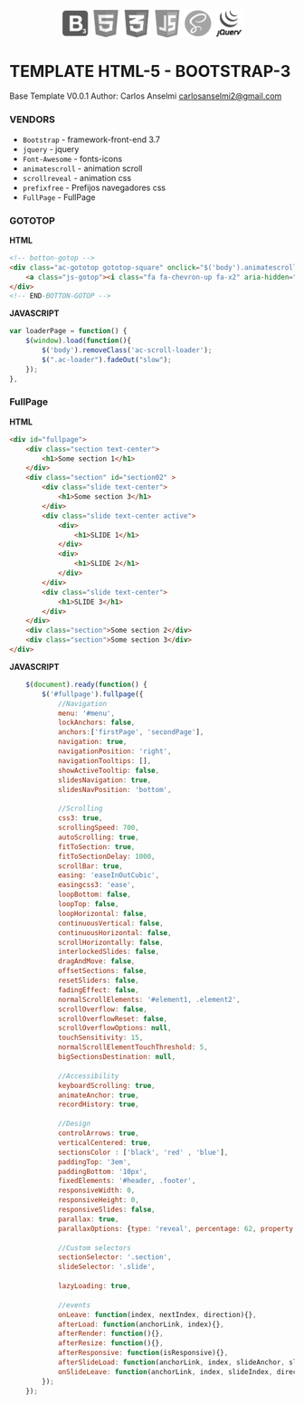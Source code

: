 <p align="center">
<img src="https://github.com/Alzheimer10/base-template/blob/master/img/icon-vendor/BOOTSTRAP.png?raw=true" width="10%">
<img src="https://github.com/Alzheimer10/base-template/blob/master/img/icon-vendor/HTML.png?raw=true" width="10%">
<img src="https://github.com/Alzheimer10/base-template/blob/master/img/icon-vendor/CSS3.png?raw=true" width="10%">
<img src="https://github.com/Alzheimer10/base-template/blob/master/img/icon-vendor/JS.png?raw=true" width="10%">
<img src="https://github.com/Alzheimer10/base-template/blob/master/img/icon-vendor/SASS.png?raw=true" width="10%">
<img src="https://github.com/Alzheimer10/base-template/blob/master/img/icon-vendor/JQUERY.png?raw=true" width="10%">
</p>

# TEMPLATE HTML-5 - BOOTSTRAP-3
Base Template V0.0.1
Author: Carlos Anselmi carlosanselmi2@gmail.com

### VENDORS
* `Bootstrap`		-	framework-front-end 3.7
* `jquery`			-	jquery
* `Font-Awesome`	-	fonts-icons
* `animatescroll`	-	animation scroll
* `scrollreveal`	-	animation css
* `prefixfree`		-	Prefijos navegadores css
* `FullPage`		-	FullPage

### GOTOTOP
**HTML**
```html
<!-- botton-gotop -->
<div class="ac-gototop gototop-square" onclick="$('body').animatescroll({scrollSpeed:1000});">
	<a class="js-gotop"><i class="fa fa-chevron-up fa-x2" aria-hidden="true"></i></a>
</div>
<!-- END-BOTTON-GOTOP -->
```
**JAVASCRIPT**
```javascript
var loaderPage = function() {
	$(window).load(function(){
		$('body').removeClass('ac-scroll-loader');
		$(".ac-loader").fadeOut("slow");
	});
},
```

### FullPage
**HTML**
```html
<div id="fullpage">
	<div class="section text-center">
		<h1>Some section 1</h1>
	</div>
	<div class="section" id="section02" >
		<div class="slide text-center">
			<h1>Some section 3</h1>
		</div>
		<div class="slide text-center active">
			<div>	
				<h1>SLIDE 1</h1>
			</div>
			<div>
				<h1>SLIDE 2</h1>						
			</div>
		</div>
		<div class="slide text-center">
			<h1>SLIDE 3</h1>
		</div>
	</div>
	<div class="section">Some section 2</div>
	<div class="section">Some section 3</div>
</div>
```

**JAVASCRIPT**
```javascript
	$(document).ready(function() {
		$('#fullpage').fullpage({
			//Navigation
			menu: '#menu',
			lockAnchors: false,
			anchors:['firstPage', 'secondPage'],
			navigation: true,
			navigationPosition: 'right',
			navigationTooltips: [],
			showActiveTooltip: false,
			slidesNavigation: true,
			slidesNavPosition: 'bottom',

			//Scrolling
			css3: true,
			scrollingSpeed: 700,
			autoScrolling: true,
			fitToSection: true,
			fitToSectionDelay: 1000,
			scrollBar: true,
			easing: 'easeInOutCubic',
			easingcss3: 'ease',
			loopBottom: false,
			loopTop: false,
			loopHorizontal: false,
			continuousVertical: false,
			continuousHorizontal: false,
			scrollHorizontally: false,
			interlockedSlides: false,
			dragAndMove: false,
			offsetSections: false,
			resetSliders: false,
			fadingEffect: false,
			normalScrollElements: '#element1, .element2',
			scrollOverflow: false,
			scrollOverflowReset: false,
			scrollOverflowOptions: null,
			touchSensitivity: 15,
			normalScrollElementTouchThreshold: 5,
			bigSectionsDestination: null,

			//Accessibility
			keyboardScrolling: true,
			animateAnchor: true,
			recordHistory: true,

			//Design
			controlArrows: true,
			verticalCentered: true,
			sectionsColor : ['black', 'red' , 'blue'],
			paddingTop: '3em',
			paddingBottom: '10px',
			fixedElements: '#header, .footer',
			responsiveWidth: 0,
			responsiveHeight: 0,
			responsiveSlides: false,
			parallax: true,
			parallaxOptions: {type: 'reveal', percentage: 62, property: 'translate'},

			//Custom selectors
			sectionSelector: '.section',
			slideSelector: '.slide',

			lazyLoading: true,

			//events
			onLeave: function(index, nextIndex, direction){},
			afterLoad: function(anchorLink, index){},
			afterRender: function(){},
			afterResize: function(){},
			afterResponsive: function(isResponsive){},
			afterSlideLoad: function(anchorLink, index, slideAnchor, slideIndex){},
			onSlideLeave: function(anchorLink, index, slideIndex, direction, nextSlideIndex){}
		});
	});
```